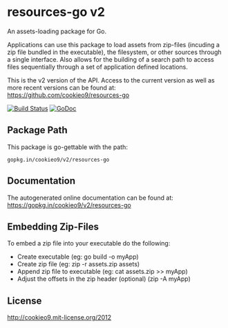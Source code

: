 resources-go v2
===============

An assets-loading package for Go.

Applications can use this package to load assets from zip-files (incuding a zip file bundled in the executable),
the filesystem, or other sources through a single interface. Also allows for the building of a search path to access
files sequentially through a set of application defined locations.

This is the v2 version of the API. Access to the current version as well as more recent versions can be found at: <https://github.com/cookieo9/resources-go>

[![Build Status](https://travis-ci.org/cookieo9/resources-go.png?branch=v2)](https://travis-ci.org/cookieo9/resources-go)
[![GoDoc](https://godoc.org/gopkg.in/cookieo9/v2/resources-go?status.png)](https://godoc.org/gopkg.in/cookieo9/v2/resources-go)

Package Path
------------

This package is go-gettable with the path:

	gopkg.in/cookieo9/v2/resources-go
    
Documentation
-------------

The autogenerated online documentation can be found at: <https://gopkg.in/cookieo9/v2/resources-go>

Embedding Zip-Files
-------------------

To embed a zip file into your executable do the following:
 - Create executable (eg: go build -o myApp)
 - Create zip file  (eg: zip -r assets.zip assets)
 - Append zip file to executable (eg: cat assets.zip >> myApp)
 - Adjust the offsets in the zip header (optional) (zip -A myApp)

License
-------
http://cookieo9.mit-license.org/2012

